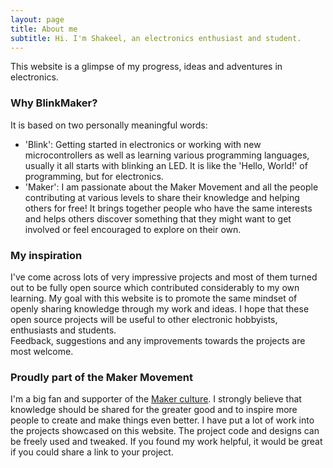 ```yaml
---
layout: page
title: About me
subtitle: Hi. I'm Shakeel, an electronics enthusiast and student.
---
```


This website is a glimpse of my progress, ideas and adventures in electronics.  

### Why BlinkMaker?
It is based on two personally meaningful words:
* 'Blink': Getting started in electronics or working with new microcontrollers as well as learning various programming languages, usually it all starts with blinking an LED. It is like the 'Hello, World!' of programming, but for electronics.  
* 'Maker': I am passionate about the Maker Movement and all the people contributing at various levels to share their knowledge and helping others for free! It brings together people who have the same interests and helps others discover something that they might want to get involved or feel encouraged to explore on their own.

### My inspiration
I've come across lots of very impressive projects and most of them turned out to be fully open source which contributed considerably to my own learning. My goal with this website is to promote the same mindset of openly sharing knowledge through my work and ideas. I hope that these open source projects will be useful to other electronic hobbyists, enthusiasts and students.  
Feedback, suggestions and any improvements towards the projects are most welcome.

### Proudly part of the Maker Movement
I'm a big fan and supporter of the [Maker culture](https://en.wikipedia.org/wiki/Maker_culture). I strongly believe that knowledge should be shared for the greater good and to inspire more people to create and make things even better. I have put a lot of work into the projects showcased on this website. The project code and designs can be freely used and tweaked. If you found my work helpful, it would be great if you could share a link to your project.
